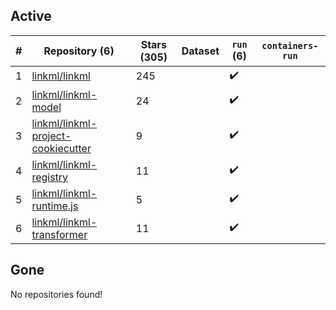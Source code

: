 ## Active
| # | Repository (6) | Stars (305) | Dataset | `run` (6) | `containers-run` |
| --- | --- | --- | --- | --- | --- |
| 1 | [linkml/linkml](https://github.com/linkml/linkml) | 245 |  | :heavy_check_mark: |  |
| 2 | [linkml/linkml-model](https://github.com/linkml/linkml-model) | 24 |  | :heavy_check_mark: |  |
| 3 | [linkml/linkml-project-cookiecutter](https://github.com/linkml/linkml-project-cookiecutter) | 9 |  | :heavy_check_mark: |  |
| 4 | [linkml/linkml-registry](https://github.com/linkml/linkml-registry) | 11 |  | :heavy_check_mark: |  |
| 5 | [linkml/linkml-runtime.js](https://github.com/linkml/linkml-runtime.js) | 5 |  | :heavy_check_mark: |  |
| 6 | [linkml/linkml-transformer](https://github.com/linkml/linkml-transformer) | 11 |  | :heavy_check_mark: |  |

## Gone
No repositories found!
